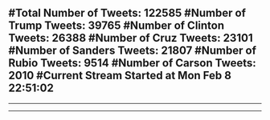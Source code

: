#Total Number of Tweets: 122585 
#Number of Trump Tweets: 39765
#Number of Clinton Tweets: 26388
#Number of Cruz Tweets: 23101
#Number of Sanders Tweets: 21807
#Number of Rubio Tweets: 9514
#Number of Carson Tweets: 2010
#Current Stream Started at Mon Feb  8 22:51:02
---
---
---
